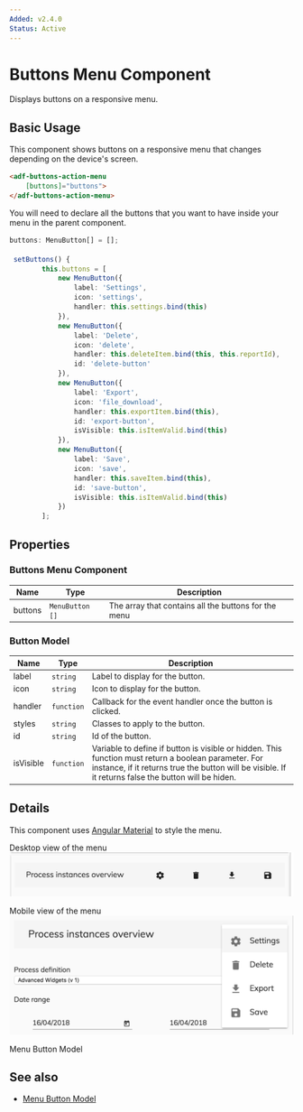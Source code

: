 ```yaml
---
Added: v2.4.0
Status: Active
---
```

# Buttons Menu Component

Displays buttons on a responsive menu.

## Basic Usage

This component shows buttons on a responsive menu that changes depending on the device's screen.

```html
<adf-buttons-action-menu
    [buttons]="buttons">
</adf-buttons-action-menu>  
```
You will need to declare all the buttons that you want to have inside your menu in the parent component. 

```ts
buttons: MenuButton[] = [];

 setButtons() {
        this.buttons = [
            new MenuButton({
                label: 'Settings',
                icon: 'settings',
                handler: this.settings.bind(this)
            }),
            new MenuButton({
                label: 'Delete',
                icon: 'delete',
                handler: this.deleteItem.bind(this, this.reportId),
                id: 'delete-button'
            }),
            new MenuButton({
                label: 'Export',
                icon: 'file_download',
                handler: this.exportItem.bind(this),
                id: 'export-button',
                isVisible: this.isItemValid.bind(this)
            }),
            new MenuButton({
                label: 'Save',
                icon: 'save',
                handler: this.saveItem.bind(this),
                id: 'save-button',
                isVisible: this.isItemValid.bind(this)
            })
        ];
```

## Properties

### Buttons Menu Component

| Name | Type | Description |
| --- | --- | -- |
| buttons | `MenuButton []` | The array that contains all the buttons for the menu |

### Button Model

| Name | Type | Description |
| --- | --- | -- |
| label | `string` | Label to display for the button. |
| icon | `string` | Icon to display for the button. |
| handler | `function` | Callback for the event handler once the button is clicked. |
| styles | `string` | Classes to apply to the button. |
| id | `string` | Id of the button. |
| isVisible | `function` | Variable to define if button is visible or hidden. This function must return a boolean parameter. For instance, if it returns true the button will be visible. If it returns false the button will be hiden. |


## Details

This component uses [Angular Material](https://material.angular.io/) to style the menu.

Desktop view of the menu
![adf-buttons-menu-desktop](../docassets/images/adf-buttons-menu-desktop.png)

Mobile view of the menu
![adf-buttons-menu-mobile](../docassets/images/adf-buttons-menu-mobile.png)

Menu Button Model

## See also

-   [Menu Button Model](./menu-button.model.md)



